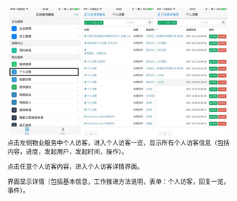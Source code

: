 ![](/assets/22.jpg)点击左侧物业服务中个人访客，进入个人访客一览，显示所有个人访客信息（包括内容，进度，发起用户，发起时间，操作）。

点击任意个人访客内容，进入个人访客详情界面。

界面显示详情（包括基本信息，工作推进方法说明，表单：个人访客，回复一览，事件）。

